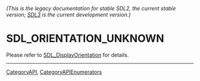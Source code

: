 ###### (This is the legacy documentation for stable SDL2, the current stable version; [SDL3](https://wiki.libsdl.org/SDL3/) is the current development version.)
# SDL_ORIENTATION_UNKNOWN

Please refer to [SDL_DisplayOrientation](SDL_DisplayOrientation) for details.

----
[CategoryAPI](CategoryAPI), [CategoryAPIEnumerators](CategoryAPIEnumerators)


